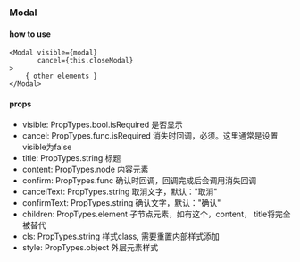 ### Modal

#### how to use
```
<Modal visible={modal}
       cancel={this.closeModal}
>
    { other elements }
</Modal>
```

#### props
* visible: PropTypes.bool.isRequired  是否显示
* cancel: PropTypes.func.isRequired  消失时回调，必须。这里通常是设置visible为false     
* title: PropTypes.string  标题
* content: PropTypes.node 内容元素
* confirm: PropTypes.func 确认时回调，回调完成后会调用消失回调
* cancelText: PropTypes.string  取消文字，默认："取消"
* confirmText: PropTypes.string 确认文字，默认："确认"     
* children: PropTypes.element  子节点元素，如有这个，content， title将完全被替代
* cls: PropTypes.string 样式class, 需要重置内部样式添加
* style: PropTypes.object 外层元素样式